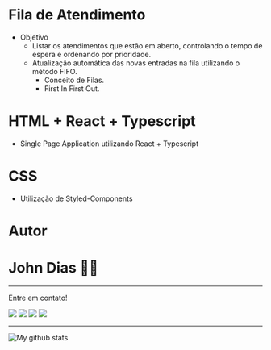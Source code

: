 # Fila de Atendimento
- Objetivo 
  - Listar os atendimentos que estão em aberto, controlando o tempo de espera e ordenando por prioridade.
  - Atualização automática das novas entradas na fila utilizando o método FIFO.
    - Conceito de Filas.
    - First In First Out.

# HTML + React + Typescript
- Single Page Application utilizando React + Typescript

# CSS
- Utilização de Styled-Components

# Autor
 <h1><b>John Dias 👋🏽 </b></h1></a>

---
Entre em contato!

[<img src="https://img.shields.io/badge/twitter-%231DA1F2.svg?&style=for-the-badge&logo=twitter&logoColor=white" />](https://twitter.com/johnmarl0n) [<img src="https://img.shields.io/badge/linkedin-%230077B5.svg?&style=for-the-badge&logo=linkedin&logoColor=white" />](https://www.linkedin.com/in/johnmarlon/) [<img src = "https://img.shields.io/badge/instagram-%23E4405F.svg?&style=for-the-badge&logo=instagram&logoColor=white">](https://www.instagram.com/johnmarl0n/) [<img src = "https://img.shields.io/badge/facebook-%231877F2.svg?&style=for-the-badge&logo=facebook&logoColor=white">](https://www.facebook.com/johnmarl0n)

---
![My github stats](https://github-readme-stats.vercel.app/api?username=johnmarl0n)